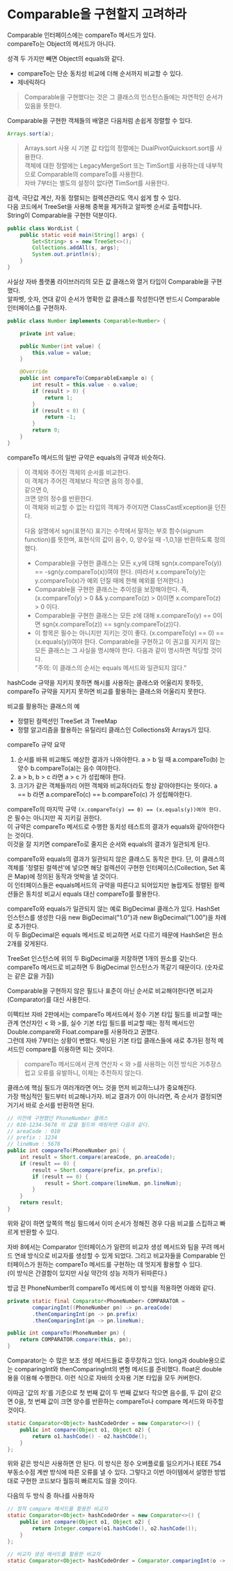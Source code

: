 # Comparable을 구현할지 고려하라

Comparable 인터페이스에는 compareTo 메서드가 있다.   
compareTo는 Object의 메서드가 아니다.

성격 두 가지만 빼면 Object의 equals와 같다.
* compareTo는 단순 동치성 비교에 더해 순서까지 비교할 수 있다.
* 제네릭하다

> Comparable을 구현했다는 것은 그 클래스의 인스턴스들에는 자연적인 순서가 있음을 뜻한다.

Comparable을 구현한 객체들의 배열은 다음처럼 손쉽게 정렬할 수 있다.

```java
Arrays.sort(a);
```

> Arrays.sort 사용 시 기본 값 타입의 정렬에는 DualPivotQuicksort.sort를 사용한다.   
> 객체에 대한 정렬에는 LegacyMergeSort 또는 TimSort를 사용하는데 내부적으로 Comparable의 compareTo를 사용한다.   
> 자바 7부터는 별도의 설정이 없다면 TimSort를 사용한다.

검색, 극단값 계산, 자동 정렬되는 컬렉션관리도 역시 쉽게 할 수 있다.   
다음 코드에서 TreeSet을 사용해 중복을 제거하고 알파벳 순서로 출력합니다.   
String이 Comparable을 구현한 덕분이다.

```java
public class WordList {
    public static void main(String[] args) {
        Set<String> s = new TreeSet<>();
        Collections.addAll(s, args);
        System.out.println(s);
    }
}
```

사실상 자바 플랫폼 라이브러리의 모든 값 클래스와 열거 타입이 Comparable을 구현했다.   
알파벳, 숫자, 연대 같이 순서가 명확한 값 클래스를 작성한다면 반드시 Comparable 인터페이스를 구현하자.

```java
public class Number implements Comparable<Number> {

    private int value;

    public Number(int value) {
        this.value = value;
    }

    @Override
    public int compareTo(ComparableExample o) {
        int result = this.value - o.value;
        if (result > 0) {
            return 1;
        }
        if (result < 0) {
            return -1;
        }
        return 0;
    }
}
```

compareTo 메서드의 일반 규약은 equals의 규약과 비슷하다.

> 이 객체와 주어진 객체의 순서를 비교한다.    
> 이 객체가 주어진 객체보다 작으면 음의 정수를,    
> 같으면 0,    
> 크면 양의 정수를 반환한다.   
> 이 객체와 비교할 수 없는 타입의 객체가 주어지면 ClassCastException을 던진다.
> 
> 다음 설명에서 sgn(표현식) 표기는 수학에서 말하는 부호 함수(signum function)를 뜻한며, 표현식의 값이 음수, 0, 양수일 때 -1,0,1을 반환하도록 정의했다.
> 
> * Comparable을 구현한 클래스는 모든 x,y에 대해 sgn(x.compareTo(y)) == -sgn(y.compareTo(x))여야 한다. (따라서 x.compareTo(y)는 y.compareTo(x)가 예외 던질 때에 한해 예외를 던져한다.)
> * Comparable을 구현한 클래스는 추이성을 보장해야한다. 즉, (x.compareTo(y) > 0 && y.compareTo(z) > 0)이면 x.compareTo(z) > 0 이다.
> * Comparable을 구현한 클래스는 모든 z에 대해 x.compareTo(y) == 0이면 sgn(x.compareTo(z)) == sgn(y.compareTo(z))다.
> * 이 항목은 필수는 아니지만 지키는 것이 좋다. (x.compareTo(y) == 0) == (x.equals(y))여야 한다. Comparable을 구현하고 이 권고를 지키지 않는 모든 클래스는 그 사실을 명시해야 한다. 다음과 같이 명시하면 적당할 것이다.   
> "주의: 이 클래스의 순서는 equals 메서드와 일관되지 않다."

hashCode 규약을 지키지 못하면 해시를 사용하는 클래스와 어울리지 못하듯,   
compareTo 규약을 지키지 못하면 비교를 활용하는 클래스와 어울리지 못한다.

비교를 활용하는 클래스의 예
* 정렬된 컬렉션인 TreeSet 과 TreeMap
* 정렬 알고리즘을 활용하는 유틸리티 클래스인 Collections와 Arrays가 있다.

compareTo 규약 요약
1. 순서를 바꿔 비교해도 예상한 결과가 나와야한다. a > b 일 때 a.compareTo(b) 는 양수 b.compareTo(a)는 음수 여야한다.
2. a > b, b > c 라면 a > c 가 성립해야 한다.
3. 크기가 같은 객체들끼리 어떤 객체와 비교하더라도 항상 같아야한다는 뜻이다. a == b 라면 a.compareTo(c) == b.compareTo(c) 가 성립해야한다.

compareTo의 마지막 규약 ```(x.compareTo(y) == 0) == (x.equals(y))여야 한다.``` 은 필수는 아니지만 꼭 지키길 권한다.   
이 규약은 compareTo 메서드로 수행한 동치성 테스트의 결과가 equals와 같아야한다는 것이다.   
이것을 잘 지키면 compareTo로 줄지은 순서와 equals의 결과가 일관되게 된다.   

compareTo와 equals의 결과가 일관되지 않은 클래스도 동작은 한다. 
단, 이 클래스의 객체를 '정렬된 컬렉션'에 넣으면 해당 컬렉션이 구현한 인터페이스(Collection, Set 혹은 Map)에 정의된 동작과 엇박을 낼 것이다.   
이 인터페이스들은 equals메서드의 규약을 따른다고 되어있지만 놀랍게도 정렬된 컬렉션들은 동치성 비교시 equals 대신 compareTo를 활용한다.

compareTo와 equals가 일관되지 않는 예로 BigDecimal 클래스가 있다.
HashSet 인스턴스를 생성한 다음 new BigDecimal("1.0")과 new BigDecimal("1.00")을 차례로 추가한다.   
이 두 BigDecimal은 equals 메서드로 비교하면 서로 다르기 때문에 HashSet은 원소 2개를 갖게된다.

TreeSet 인스턴스에 위의 두 BigDecimal을 저장하면 1개의 원소를 갖는다. compareTo 메서드로 비교하면 두 BigDecimal 인스턴스가 똑같기 때문이다. (숫자로는 같은 값을 가짐)

Comparable을 구현하지 않은 필드나 표준이 아닌 순서로 비교해야한다면 비교자(Comparator)를 대신 사용한다.

이펙티브 자바 2판에서는 compareTo 메서드에서 정수 기본 타입 필드를 비교할 때는 관계 연산자인 < 와 >를, 실수 기본 타입 필드를 비교할 때는 정적 메서드인 Double.compare와 Float.compare를 사용하라고 권헀다.   
그런데 자바 7부터는 상황이 변했다. 박싱된 기본 타입 클래스들에 새로 추가된 정적 메서드인 compare를 이용하면 되는 것이다. 

> compareTo 메서드에서 관계 연산자 < 와 >를 사용하는 이전 방식은 거추장스럽고 오류를 유발하니, 이제는 추천하지 않는다.

클래스에 핵심 필드가 여러개라면 어느 것을 먼저 비교하느냐가 중요해진다.   
가장 핵심적인 필드부터 비교해나가자. 비교 결과가 0이 아니라면, 즉 순서가 결정되면 거기서 바로 순서를 반환하면 된다.

```java
// 이전에 구현했던 PhoneNumber 클래스
// 010-1234-5678 의 값을 필드와 매핑하면 다음과 같다.
// areaCode : 010
// prefix : 1234
// lineNum : 5678
public int compareTo(PhoneNumber pn) {
    int result = Short.compare(areaCode, pn.areaCode);
    if (result == 0) {
        result = Short.compare(prefix, pn.prefix);
        if (result == 0) {
            result = Short.compare(lineNum, pn.lineNum);
        }
    }
    return result;
}
```

위와 같이 하면 앞쪽의 핵심 필드에서 이미 순서가 정해진 경우 다음 비교를 스킵하고 빠르게 반환할 수 있다.

자바 8에서는 Comparator 인터페이스가 일련의 비교자 생성 메서드와 팀을 꾸려 메서드 연쇄 방식으로 비교자를 생성할 수 있게 되었다.
그리고 비교자들을 Comparable 인터페이스가 원하는 compareTo 메서드를 구현하는 데 멋지게 활용할 수 있다.   
(이 방식은 간결함이 있지만 사실 약간의 성능 저하가 뒤따른다.)

방금 전 PhoneNumber의 compareTo 메서드에 이 방식을 적용하면 아래와 같다.

```java
private static final Comparator<PhoneNumber> COMPARATOR = 
        comparingInt((PhoneNumber pn) -> pn.areaCode)
        .thenComparingInt(pn -> pn.prefix)
        .thenComparingInt(pn -> pn.lineNum);

public int compareTo(PhoneNumber pn) {
    return COMPARATOR.compare(this, pn);
}
```

Comparator는 수 많은 보조 생성 메서드들로 중무장하고 있다. long과 double용으로는 comparingInt와 thenComparingInt의 변형 메서드를 준비했다.
float은 double용을 이용해 수행한다. 이런 식으로 자바의 숫자용 기본 타입을 모두 커버한다.

이따금 '값의 차'를 기준으로 첫 번째 값이 두 번째 값보다 작으면 음수를, 두 값이 같으면 0을, 첫 번째 값이 크면 양수를 반환하는 compareTo나 compare 메서드와 마주할 것이다.

```java
static Comparator<Object> hashCodeOrder = new Comparator<>() {
    public int compare(Object o1, Object o2) {
        return o1.hashCode() - o2.hashCOde();
    }
};
```

위와 같은 방식은 사용하면 안 된다. 이 방식은 정수 오버플로를 일으키거나 IEEE 754 부동소수점 계싼 방식에 따른 오류를 낼 수 있다. 그렇다고 이번 아이템에서 설명한 방법대로 구현한 코드보다 월등히 빠르지도 않을 것이다.

다음의 두 방식 중 하나를 사용하자

```java
// 정적 compare 메서드를 활용한 비교자
static Comparator<Object> hashCodeOrder = new Comparator<>() {
    public int compare(Object o1, Object o2) {
        return Integer.compare(o1.hashCode(), o2.hashCode());
    }
};
```

```java
// 비교자 생성 메서드를 활용한 비교자
static Comparator<Object> hashCodeOrder = Comparator.comparingInt(o -> o.hashCode());
```